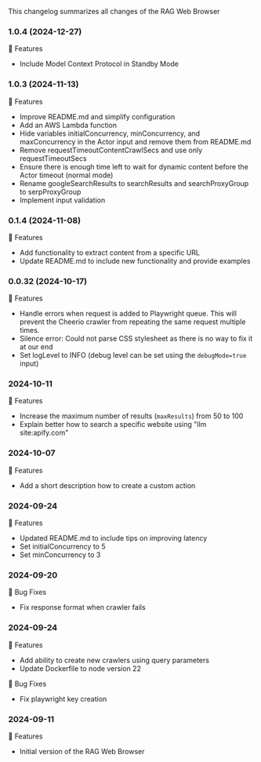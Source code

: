 This changelog summarizes all changes of the RAG Web Browser

### 1.0.4 (2024-12-27)

🚀 Features
- Include Model Context Protocol in Standby Mode

### 1.0.3 (2024-11-13)

🚀 Features
- Improve README.md and simplify configuration
- Add an AWS Lambda function
- Hide variables initialConcurrency, minConcurrency, and maxConcurrency in the Actor input and remove them from README.md
- Remove requestTimeoutContentCrawlSecs and use only requestTimeoutSecs
- Ensure there is enough time left to wait for dynamic content before the Actor timeout (normal mode)
- Rename googleSearchResults to searchResults and searchProxyGroup to serpProxyGroup
- Implement input validation

### 0.1.4 (2024-11-08)

🚀 Features
- Add functionality to extract content from a specific URL
- Update README.md to include new functionality and provide examples

### 0.0.32 (2024-10-17)

🚀 Features
- Handle errors when request is added to Playwright queue.
  This will prevent the Cheerio crawler from repeating the same request multiple times.
- Silence error: Could not parse CSS stylesheet as there is no way to fix it at our end
- Set logLevel to INFO (debug level can be set using the `debugMode=true` input)

### 2024-10-11

🚀 Features
- Increase the maximum number of results (`maxResults`) from 50 to 100
- Explain better how to search a specific website using "llm site:apify.com"

### 2024-10-07

🚀 Features
- Add a short description how to create a custom action

### 2024-09-24

🚀 Features
- Updated README.md to include tips on improving latency
- Set initialConcurrency to 5
- Set minConcurrency to 3

### 2024-09-20

🐛 Bug Fixes
- Fix response format when crawler fails

### 2024-09-24

🚀 Features
- Add ability to create new crawlers using query parameters
- Update Dockerfile to node version 22

🐛 Bug Fixes
- Fix playwright key creation

### 2024-09-11

🚀 Features
- Initial version of the RAG Web Browser
